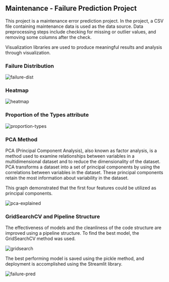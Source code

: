 ## Maintenance - Failure Prediction Project

This project is a maintenance error prediction project. In the project, a CSV file containing maintenance data is used as the data source. Data preprocessing steps include checking for missing or outlier values, and removing some columns after the check.

Visualization libraries are used to produce meaningful results and analysis through visualization. 

### Failure Distribution

![failure-dist](https://github.com/RumeysaHilal/Machine-Learning-Projects/assets/66912242/e3bfcc0f-4e8e-43a5-bebc-737409add407)

### Heatmap

![heatmap](https://github.com/RumeysaHilal/Machine-Learning-Projects/assets/66912242/4f6c36c9-3c4a-40c7-997d-b1d4db2bd3b0)

### Proportion of the Types attribute
![proportion-types](https://github.com/RumeysaHilal/Machine-Learning-Projects/assets/66912242/e8f7e088-e80c-4bcf-80f8-98336b4152d6)


### PCA Method
PCA (Principal Component Analysis), also known as factor analysis, is a method used to examine relationships between variables in a multidimensional dataset and to reduce the dimensionality of the dataset. PCA transforms a dataset into a set of principal components by using the correlations between variables in the dataset. These principal components retain the most information about variability in the dataset.

This graph demonstrated that the first four features could be utilized as principal components.

![pca-explained](https://github.com/RumeysaHilal/Machine-Learning-Projects/assets/66912242/52a2f8dc-d749-4880-a75e-5928d50b276e)

### GridSearchCV and Pipeline Structure
The effectiveness of models and the cleanliness of the code structure are improved using a pipeline structure. To find the best model, the GridSearchCV method was used. 

![gridsearch](https://github.com/RumeysaHilal/Machine-Learning-Projects/assets/66912242/d6a34481-6feb-4e4e-ad68-bc95e2c2de84)

 The best performing model is saved using the pickle method, and deployment is accomplished using the Streamlit library.

![failure-pred](https://github.com/RumeysaHilal/Machine-Learning-Projects/assets/66912242/2f03ad69-8236-42c1-b187-ca9a9e3d22e6)
